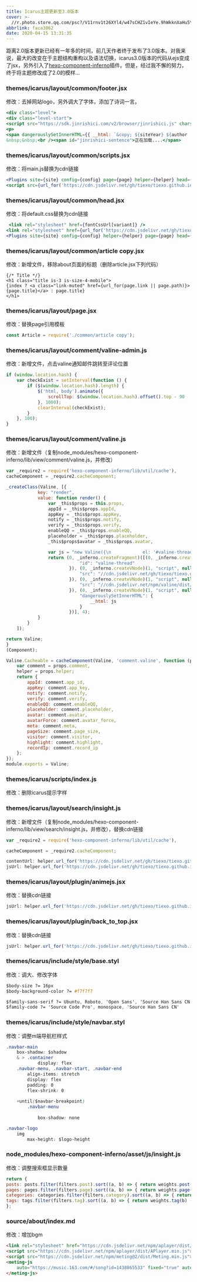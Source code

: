 ```yaml
---
title: Icarus主题更新至3.0版本
cover: >-
  //r.photo.store.qq.com/psc?/V11rnv1t26XYl4/w47sCHZ1vIeYe.9hWkknXaHu5YOxN2fjPmQdlCENxvsj6j95Aa3X*xZJi5VrWoBL2EiDxfLI55*ta*gdBa.Feg!!/mnull&bo=sATpAbAE6QERCT4!&rf=photolist&t=5/r/_yake_qzoneimgout.png
abbrlink: faca3062
date: 2020-04-15 13:31:35
---
```


距离2.0版本更新已经有一年多的时间，前几天作者终于发布了3.0版本。对我来说，最大的改变在于主题结构重构以及语法切换，icarus3.0版本的代码从ejs变成了jsx，另外引入了[hexo-component-inferno](https://github.com/ppoffice/hexo-component-inferno)插件。但是，经过我不懈的努力，终于将主题修改成了2.0的模样...

<!--more-->

### themes/icarus/layout/common/footer.jsx

修改：去掉网站logo，另外调大了字体，添加了诗词一言。

```jsx
<div class="level">
<div class="level-start">
<script src="https://sdk.jinrishici.com/v2/browser/jinrishici.js" charset="utf-8"></script>
<p>
<span dangerouslySetInnerHTML={{ __html: `&copy; ${siteYear} ${author || siteTitle}` }}></span>
&nbsp;&nbsp;<br /><span id="jinrishici-sentence">正在加载....</span>
```

### themes/icarus/layout/common/scripts.jsx

修改：将main.js替换为cdn链接

```jsx
<Plugins site={site} config={config} page={page} helper={helper} head={false} />
<script src={url_for('https://cdn.jsdelivr.net/gh/tiexo/tiexo.github.io/js/main.js')} defer={true}></script>
```

### themes/icarus/layout/common/head.jsx

修改：将default.css替换为cdn链接

```jsx
 <link rel="stylesheet" href={fontCssUrl[variant]} />
<link rel="stylesheet" href={url_for('https://cdn.jsdelivr.net/gh/tiexo/tiexo.github.io/css/' + variant + '.css')} />
<Plugins site={site} config={config} helper={helper} page={page} head={true} />
```

### themes/icarus/layout/common/article copy.jsx

修改：新增文件，移除about页面的标题（删除article.jsx下列代码）

```
{/* Title */}
<h1 class="title is-3 is-size-4-mobile">
{index ? <a class="link-muted" href={url_for(page.link || page.path)}>{page.title}</a> : page.title}
</h1>
```

### themes/icarus/layout/page.jsx

修改：替换page引用模板

```jsx
const Article = require('./common/article copy');
```

### themes/icarus/layout/comment/valine-admin.js

修改：新增文件，点击valine通知邮件跳转至评论位置

```js
if (window.location.hash) {
    var checkExist = setInterval(function () {
        if ($(window.location.hash).length) {
            $('html, body').animate({
                scrollTop: $(window.location.hash).offset().top - 90
            }, 1000);
            clearInterval(checkExist);
        }
    }, 100);
}
```

### themes/icarus/layout/comment/valine.js

修改：新增文件（复制node_modules/hexo-component-inferno/lib/view/comment/valine.js，并修改）

```jsx
var _require2 = require('hexo-component-inferno/lib/util/cache'),
cacheComponent = _require2.cacheComponent;

_createClass(Valine, [{
            key: "render",
            value: function render() {
                var _this$props = this.props,
                appId = _this$props.appId,
                appKey = _this$props.appKey,
                notify = _this$props.notify,
                verify = _this$props.verify,
                enableQQ = _this$props.enableQQ,
                placeholder = _this$props.placeholder,
                _this$props$avatar = _this$props.avatar,

                var js = "new Valine({\n            el: '#valine-thread' ,\n            notify: ".concat(notify, ",\n            verify: ").concat(verify, ",\n            appId: '").concat(appId, "',\n            appKey: '").concat(appKey, "',\n            placeholder: '").concat(placeholder, "',\n            avatar: '").concat(avatar, "',\n            avatarForce: ").concat(avatarForce, ",\n            meta: ").concat(JSON.stringify(meta), ",\n            pageSize: ").concat(pageSize, ",\n            visitor: ").concat(visitor, ",\n            enableQQ: ").concat(enableQQ, ",\n            highlight: ").concat(highlight, ",\n            recordIP: ").concat(recordIp, "\n        });");
                return (0, _inferno.createFragment)([(0, _inferno.createVNode)(1, "div", "content", null, 1, {
                            "id": "valine-thread"
                        }), (0, _inferno.createVNode)(1, "script", null, null, 1, {
                            "src": "//cdn.jsdelivr.net/gh/tiexo/tiexo.github.io@blog/themes/icarus/layout/comment/valine-admin.js"
                        }), (0, _inferno.createVNode)(1, "script", null, null, 1, {
                            "src": "//cdn.jsdelivr.net/npm/valine/dist/Valine.min.js"
                        }), (0, _inferno.createVNode)(1, "script", null, null, 1, {
                            "dangerouslySetInnerHTML": {
                                __html: js
                            }
                        })], 4);
            }
        }
    ]);

return Valine;
}
(Component);

Valine.Cacheable = cacheComponent(Valine, 'comment.valine', function (props) {
    var comment = props.comment,
    helper = props.helper;
    return {
        appId: comment.app_id,
        appKey: comment.app_key,
        notify: comment.notify,
        verify: comment.verify,
        enableQQ: comment.enableQQ,
        placeholder: comment.placeholder,
        avatar: comment.avatar,
        avatarForce: comment.avatar_force,
        meta: comment.meta,
        pageSize: comment.page_size,
        visitor: comment.visitor,
        highlight: comment.highlight,
        recordIp: comment.record_ip
    };
});
module.exports = Valine;
```

### themes/icarus/scripts/index.js

修改：删除icarus提示字样

### themes/icarus/layout/search/insight.js

修改：新增文件（复制node_modules/hexo-component-inferno/lib/view/search/insight.js，并修改），替换cdn链接

```jsx
var _require2 = require('hexo-component-inferno/lib/util/cache'),

cacheComponent = _require2.cacheComponent;
```

```jsx
contentUrl: helper.url_for('https://cdn.jsdelivr.net/gh/tiexo/tiexo.github.io/content.json'),
jsUrl: helper.url_for('https://cdn.jsdelivr.net/gh/tiexo/tiexo.github.io/js/insight.js')
```

### themes/icarus/layout/plugin/animejs.jsx

修改：替换cdn链接

```jsx
jsUrl: helper.url_for('https://cdn.jsdelivr.net/gh/tiexo/tiexo.github.io/js/animation.js')
```

### themes/icarus/layout/plugin/back_to_top.jsx

修改：替换cdn链接

```jsx
jsUrl: helper.url_for('https://cdn.jsdelivr.net/gh/tiexo/tiexo.github.io/js/back_to_top.js')
```

### themes/icarus/include/style/base.styl

修改：调大、修改字体

```css
$body-size ?= 16px
$body-background-color ?= #f7f7f7

$family-sans-serif ?= Ubuntu, Roboto, 'Open Sans', 'Source Han Sans CN', sans-serif
$family-code ?= 'Source Code Pro', monospace, 'Source Han Sans CN'
```

### themes/icarus/include/style/navbar.styl

修改：调整m端导航栏样式

```css
.navbar-main
    box-shadow: $shadow
    & > .container
            display: flex
    .navbar-menu, .navbar-start, .navbar-end
        align-items: stretch
        display: flex
        padding: 0
        flex-shrink: 0
    
    +until($navbar-breakpoint)
        .navbar-menu
           
            box-shadow: none

.navbar-logo
    img
        max-height: $logo-height
```

### node_modules/hexo-component-inferno/asset/js/insight.js

修改：调整搜索框显示数量

```jsx
return {
posts: posts.filter(filters.post).sort((a, b) => { return weights.post(b) - weights.post(a); }).slice(0, 30),
pages: pages.filter(filters.page).sort((a, b) => { return weights.page(b) - weights.page(a); }).slice(0, 0),
categories: categories.filter(filters.category).sort((a, b) => { return weights.category(b) - weights.category(a); }).slice(0, 0),
tags: tags.filter(filters.tag).sort((a, b) => { return weights.tag(b) - weights.tag(a); }).slice(0, 0)
};
```

### source/about/index.md

修改：增加bgm

```markdown
<link rel="stylesheet" href="https://cdn.jsdelivr.net/npm/aplayer/dist/APlayer.min.css">
<script src="https://cdn.jsdelivr.net/npm/aplayer/dist/APlayer.min.js"></script>
<script src="https://cdn.jsdelivr.net/npm/meting@2/dist/Meting.min.js"></script>  
<meting-js
	auto="https://music.163.com/#/song?id=1438865533" fixed="true" autoplay="true">
</meting-js>
```